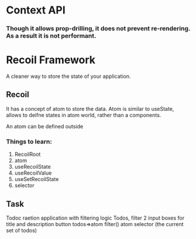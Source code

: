 # Context API

### Though it allows prop-drilling, it does not prevent re-rendering. As a result it is not performant.

# Recoil Framework

A cleaner way to store the state of your application.

## Recoil

It has a concept of atom to store the data. Atom is similar to useState, allows to deifne states in atom world, rather than a components.

An atom can be defined outside

### Things to learn:

1. RecoilRoot
2. atom
3. useRecoilState
4. useRecoilValue
5. useSetRecoilState
6. selector

## Task

Todoc raetion application with filtering logic
Todos, filter
2 input boxes for title and description
button
todos=>atom
filter() atom
selector (the current set of todos)
